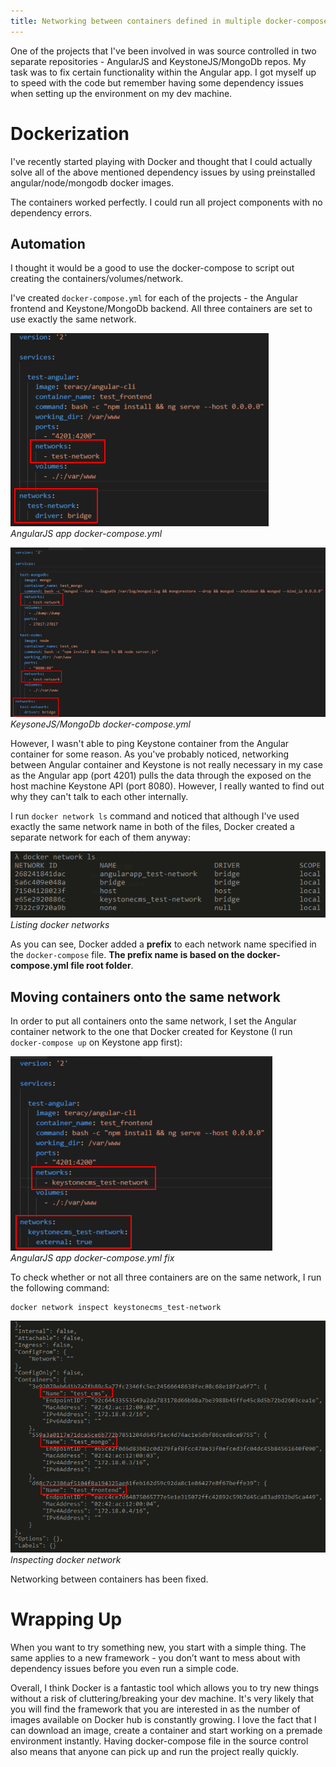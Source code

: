 ```yaml
---
title: Networking between containers defined in multiple docker-compose.yml files
---
```


One of the projects that I've been involved in was source controlled in two separate repositories - AngularJS and KeystoneJS/MongoDb repos. My task was to fix certain functionality within the Angular app. I got myself up to speed with the code but remember having some dependency issues when setting up the environment on my dev machine.


# Dockerization

I've recently started playing with Docker and thought that I could actually solve all of the above mentioned dependency issues by using preinstalled angular/node/mongodb docker images.

The containers worked perfectly. I could run all project components with no dependency errors.

## Automation

I thought it would be a good to use the docker-compose to script out creating the containers/volumes/network.

I've created `docker-compose.yml` for each of the projects - the Angular frontend and Keystone/MongoDb backend. All three containers are set to use exactly the same network.

![AngularJS app docker-compose.yml](/img/content/posts/2018/2018-01-30-docker-compose-yml-angularapp.png "AngularJS app docker-compose.yml")  
*AngularJS app docker-compose.yml*

![KeysoneJS cms docker-compose.yml](/img/content/posts/2018/2018-01-30-docker-compose-yml-keystonecms.png "KeysoneJS/MongoDb docker-compose.yml")  
*KeysoneJS/MongoDb docker-compose.yml*

However, I wasn't able to ping Keystone container from the Angular container for some reason. As you've probably noticed, networking between Angular container and Keystone is not really necessary in my case as the Angular app (port 4201) pulls the data through the exposed on the host machine Keystone API (port 8080). However, I really wanted to find out why they can't talk to each other internally.

I run `docker network ls` command and noticed that although I've used exactly the same network name in both of the files, Docker created a separate network for each of them anyway:

![Listing docker network](/img/content/posts/2018/2018-01-30-docker-network-ls.png "Listing docker networks")  
*Listing docker networks*

As you can see, Docker added a **prefix** to each network name specified in the `docker-compose` file. **The prefix name is based on the docker-compose.yml file root folder**.

## Moving containers onto the same network

In order to put all containers onto the same network, I set the Angular container network to the one that Docker created for Keystone (I run `docker-compose up` on Keystone app first):

![AngularJS app docker-compose.yml fix](/img/content/posts/2018/2018-01-30-docker-compose-yml-angularapp-fix.png "AngularJS app docker-compose.yml fix")  
*AngularJS app docker-compose.yml fix*

To check whether or not all three containers are on the same network, I run the following command:
```
docker network inspect keystonecms_test-network
```

![Inspecting docker network](/img/content/posts/2018/2018-01-30-docker-network-inspect.png "Inspecting docker network")
*Inspecting docker network*

Networking between containers has been fixed.



# Wrapping Up

When you want to try something new, you start with a simple thing. The same applies to a new framework - you don’t want to mess about with dependency issues before you even run a simple code.

Overall, I think Docker is a fantastic tool which allows you to try new things without a risk of cluttering/breaking your dev machine. It's very likely that you will find the framework that you are interested in as the number of images available on Docker hub is constantly growing. I love the fact that I can download an image, create a container and start working on a premade environment instantly. Having docker-compose file in the source control also means that anyone can pick up and run the project really quickly.